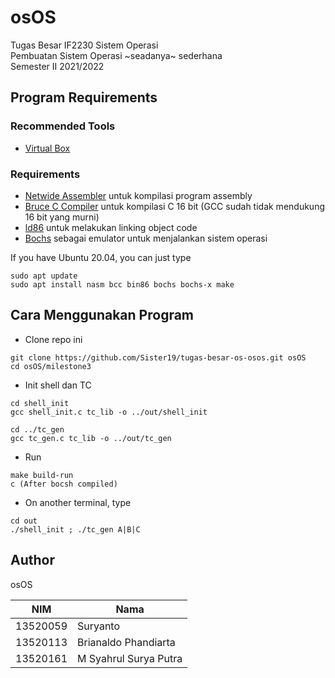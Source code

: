 # osOS
Tugas Besar IF2230 Sistem Operasi <br>
Pembuatan Sistem Operasi ~seadanya~ sederhana <br>
Semester II 2021/2022

## Program Requirements

### Recommended Tools
- [Virtual Box](https://www.virtualbox.org/wiki/Downloads)

### Requirements
- [Netwide Assembler](https://www.nasm.us/) untuk kompilasi program assembly
- [Bruce C Compiler](https://linux.die.net/man/1/bcc) untuk kompilasi C 16 bit (GCC sudah tidak mendukung 16 bit yang murni)
- [ld86](https://linux.die.net/man/1/ld86) untuk melakukan linking object code
- [Bochs](http://bochs.sourceforge.net/) sebagai emulator untuk menjalankan sistem operasi

If you have Ubuntu 20.04, you can just type
```
sudo apt update
sudo apt install nasm bcc bin86 bochs bochs-x make
```

## Cara Menggunakan Program
- Clone repo ini
```
git clone https://github.com/Sister19/tugas-besar-os-osos.git osOS
cd osOS/milestone3
```
- Init shell dan TC
```
cd shell_init
gcc shell_init.c tc_lib -o ../out/shell_init

cd ../tc_gen
gcc tc_gen.c tc_lib -o ../out/tc_gen
```
- Run
```
make build-run
c (After bocsh compiled)
```
- On another terminal, type
```
cd out
./shell_init ; ./tc_gen A|B|C
```

## Author
osOS

| NIM      | Nama                       |
|----------|----------------------------|
| 13520059 | Suryanto                   | 
| 13520113 | Brianaldo Phandiarta       | 
| 13520161 | M Syahrul Surya Putra      |